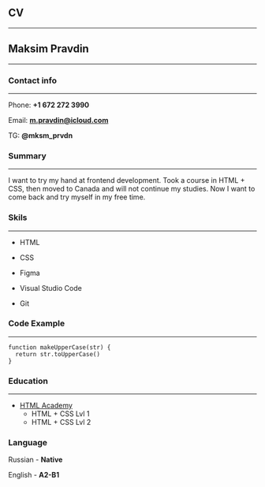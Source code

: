 

## CV
***
## Maksim Pravdin
***
### Contact info
***

Phone: **+1 672 272 3990**

Email: **m.pravdin@icloud.com**

TG: **@mksm_prvdn**


### Summary
***
I want to try my hand at frontend development. Took a course in HTML + CSS, then moved to Canada and will not continue my studies. 
Now I want to come back and try myself in my free time.

### Skils
***
* HTML

* CSS

* Figma

* Visual Studio Code

* Git

### Code Example
***

```
function makeUpperCase(str) {
  return str.toUpperCase()
}
```
### Education
***

* [HTML Academy](https://htmlacademy.ru)
    + HTML + CSS Lvl 1
    + HTML + CSS Lvl 2

### Language

Russian - **Native**

English - **A2-B1**
